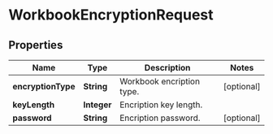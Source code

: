 
# WorkbookEncryptionRequest

## Properties
Name | Type | Description | Notes
------------ | ------------- | ------------- | -------------
**encryptionType** | **String** | Workbook encription type. |  [optional]
**keyLength** | **Integer** | Encription key length. | 
**password** | **String** | Encription password. |  [optional]



